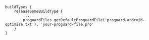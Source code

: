     buildTypes {
        releaseSomeBuildType {
            ...
            proguardFiles getDefaultProguardFile('proguard-android-optimize.txt'), 'your-proguard-file.pro'
        }
    }
